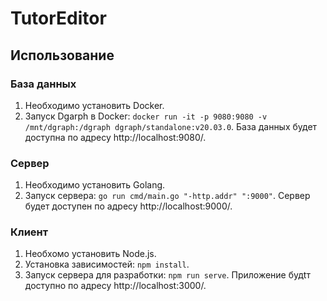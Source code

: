 # TutorEditor

## Использование

### База данных

1. Необходимо установить Docker.
2. Запуск Dgarph в Docker:
   `docker run -it -p 9080:9080 -v /mnt/dgraph:/dgraph dgraph/standalone:v20.03.0`.
   База данных будет доступна по адресу http://localhost:9080/.

### Сервер

1. Необходимо установить Golang.
2. Запуск сервера:
   `go run cmd/main.go "-http.addr" ":9000"`.
   Сервер будет доступен по адресу http://localhost:9000/.

### Клиент

1. Необхомо установить Node.js.
2. Установка зависимостей:
   `npm install`.
3. Запуск сервера для разработки:
   `npm run serve`.
   Приложение будtт доступно по адресу http://localhost:3000/.
